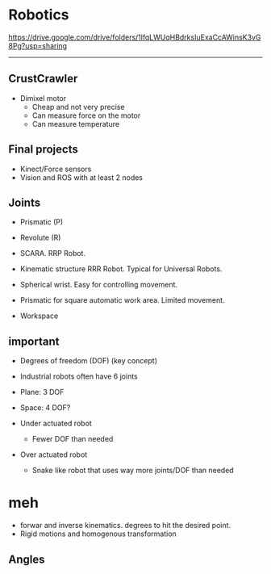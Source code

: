 # Robotics

https://drive.google.com/drive/folders/1lfqLWUqHBdrksIuExaCcAWinsK3vG8Pg?usp=sharing







----------------------
## CrustCrawler

* Dimixel motor
  * Cheap and not very precise
  * Can measure force on the motor
  * Can measure temperature
  
## Final projects

* Kinect/Force sensors
* Vision and ROS with at least 2 nodes

## Joints

* Prismatic (P)
* Revolute (R)

* SCARA. RRP Robot.
* Kinematic structure RRR Robot. Typical for Universal Robots.

* Spherical wrist. Easy for controlling movement.
* Prismatic for square automatic work area. Limited movement.

* Workspace

## important
* Degrees of freedom (DOF) (key concept)
* Industrial robots often have 6 joints

* Plane: 3 DOF
* Space: 4 DOF?

* Under actuated robot
    * Fewer DOF than needed

* Over actuated robot
    * Snake like robot that uses way more joints/DOF than needed
    
# meh

* forwar and inverse kinematics. degrees to hit the desired point.
* Rigid motions and homogenous transformation

## Angles
